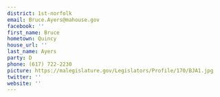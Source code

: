 ```yaml
---
district: 1st-norfolk
email: Bruce.Ayers@mahouse.gov
facebook: ''
first_name: Bruce
hometown: Quincy
house_url: ''
last_name: Ayers
party: D
phone: (617) 722-2230
picture: https://malegislature.gov/Legislators/Profile/170/BJA1.jpg
twitter: ''
website: ''
---
```


